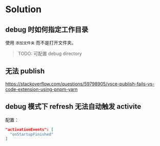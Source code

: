 # Solution

## debug 时如何指定工作目录

使用 `添加文件夹` 而不是打开文件夹。

> TODO: 可配置 debug directory

## 无法 publish

https://stackoverflow.com/questions/59798905/vsce-publish-fails-vs-code-extension-using-pnpm-yarn

## debug 模式下 refresh 无法自动触发 activite

配置：

```json
"activationEvents": [
  "onStartupFinished"
]
```
